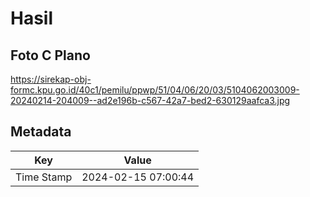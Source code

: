# Hasil

## Foto C Plano

https://sirekap-obj-formc.kpu.go.id/40c1/pemilu/ppwp/51/04/06/20/03/5104062003009-20240214-204009--ad2e196b-c567-42a7-bed2-630129aafca3.jpg


## Metadata

| Key        | Value               |
| ---------- | ------------------- |
| Time Stamp | 2024-02-15 07:00:44 |



